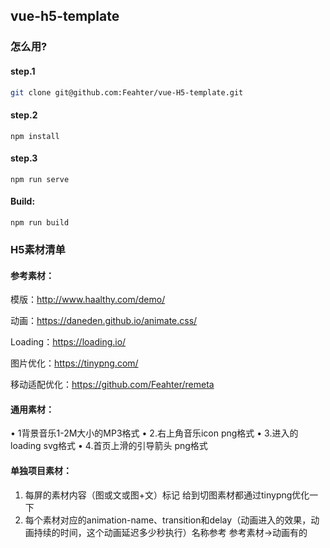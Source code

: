 ## vue-h5-template

### 怎么用?

#### step.1

```sh
git clone git@github.com:Feahter/vue-H5-template.git
```

#### step.2

```shell
npm install
```

#### step.3

```shell
npm run serve
```

#### Build:

```shell
npm run build
```

### H5素材清单

#### 参考素材：

模版：http://www.haalthy.com/demo/

动画：https://daneden.github.io/animate.css/

Loading：https://loading.io/

图片优化：https://tinypng.com/

移动适配优化：https://github.com/Feahter/remeta

#### 通用素材：

•	1背景音乐1-2M大小的MP3格式 
•	2.右上角音乐icon png格式
•	3.进入的loading svg格式
•	4.首页上滑的引导箭头 png格式

#### 单独项目素材：

1.	每屏的素材内容（图或文或图+文）标记
给到切图素材都通过tinypng优化一下
2.	每个素材对应的animation-name、transition和delay（动画进入的效果，动画持续的时间，这个动画延迟多少秒执行）名称参考 参考素材->动画有的
